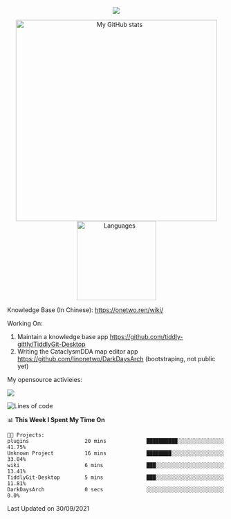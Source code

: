 <a href="https://github.com/linonetwo">
    <p align="center">
        <img src="https://github-profile-trophy.vercel.app/?username=linonetwo&column=7&theme=onedark"/>
    </p>
</a>
<a align="center" href="https://github.com/linonetwo">
  <p align="center">
    <img src="https://github-readme-stats.vercel.app/api?username=linonetwo&show_icons=true&count_private=true" alt="My GitHub stats" width="465"/>
    <img src="https://github-readme-stats.vercel.app/api/top-langs/?username=linonetwo&layout=compact&langs_count=10" alt="Languages" height="183">
  </p>
</a>

Knowledge Base (In Chinese): https://onetwo.ren/wiki/

Working On: 

1. Maintain a knowledge base app https://github.com/tiddly-gittly/TiddlyGit-Desktop
1. Writing the CataclysmDDA map editor app https://github.com/linonetwo/DarkDaysArch (bootstraping, not public yet)

My opensource activieies:

![](https://visitor-badge.glitch.me/badge?page_id=linonetwo.linonetwo)

<!--START_SECTION:waka-->
![Lines of code](https://img.shields.io/badge/From%20Hello%20World%20I%27ve%20Written-2.6%20million%20lines%20of%20code-blue)

📊 **This Week I Spent My Time On** 

```text
🐱‍💻 Projects: 
plugins                  20 mins             ██████████░░░░░░░░░░░░░░░   41.75% 
Unknown Project          16 mins             ████████░░░░░░░░░░░░░░░░░   33.04% 
wiki                     6 mins              ███░░░░░░░░░░░░░░░░░░░░░░   13.41% 
TiddlyGit-Desktop        5 mins              ███░░░░░░░░░░░░░░░░░░░░░░   11.81% 
DarkDaysArch             0 secs              ░░░░░░░░░░░░░░░░░░░░░░░░░   0.0%

```


 Last Updated on 30/09/2021
<!--END_SECTION:waka-->
